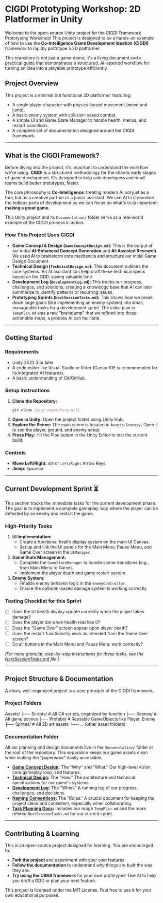 # CIGDI Prototyping Workshop: 2D Platformer in Unity

Welcome to the open-source Unity project for the CIGDI Framework Prototyping Workshop! This project is designed to be a hands-on example of how to use the **Co-Intelligence Game Development Ideation (CIGDI)** framework to rapidly prototype a 2D platformer.

This repository is not just a game demo; it's a living document and a practical guide that demonstrates a structured, AI-assisted workflow for turning an idea into a playable prototype efficiently.

## Project Overview

This project is a minimal but functional 2D platformer featuring:
- A single player character with physics-based movement (move and jump).
- A basic enemy system with collision-based combat.
- A simple UI and Game State Manager to handle health, menus, and restart conditions.
- A complete set of documentation designed around the CIGDI framework.

---

## What is the CIGDI Framework?

Before diving into the project, it's important to understand the workflow we're using. **CIGDI** is a structured methodology for the chaotic early stages of game development. It's designed to help solo developers and small teams build better prototypes, faster.

The core philosophy is **Co-Intelligence**: treating modern AI not just as a tool, but as a creative partner or a junior assistant. We use AI to streamline the tedious parts of development so we can focus on what's truly important: **making a great game.**

This Unity project and its `Documentation/` folder serve as a real-world example of the CIGDI process in action.

### How This Project Uses CIGDI

* **Game Concept & Design (`GameConceptDesign.md`):** This is the output of our initial **AI-Enhanced Concept Generation** and **AI-Assisted Research**. We used AI to brainstorm core mechanics and structure our initial Game Design Document.
* **Technical Design (`TechnicalDesign.md`):** This document outlines the core systems. An AI assistant can help draft these technical specs based on the GDD, saving valuable time.
* **Development Log (`DevelopmentLog.md`):** This tracks our progress, challenges, and solutions, creating a knowledge base that AI can later summarize to identify patterns or recurring issues.
* **Prototyping Sprints (`NextSessionTasks.md`):** This shows how we break down large goals (like implementing an enemy system) into small, manageable tasks for a development sprint. The initial plan in `TempPlan.md` was a raw "braindump" that we refined into these actionable steps, a process AI can facilitate.

---

## Getting Started

### Requirements
* Unity 2022.3 or later
* A code editor like Visual Studio or Rider (Cursor IDE is recommended for its integrated AI features).
* A basic understanding of Git/GitHub.

### Setup Instructions
1.  **Clone the Repository:**
    ```bash
    git clone [your-repository-url]
    ```
2.  **Open in Unity:** Open the project folder using Unity Hub.
3.  **Explore the Scene:** The main scene is located in `Assets/Scenes/`. Open it to see the player, ground, and enemy setup.
4.  **Press Play:** Hit the Play button in the Unity Editor to test the current build.

### Controls
* **Move Left/Right:** `A`/`D` or `Left`/`Right` Arrow Keys
* **Jump:** `Spacebar`

---

## Current Development Sprint ⏳

This section tracks the immediate tasks for the current development phase. The goal is to implement a complete gameplay loop where the player can be defeated by an enemy and restart the game.

### High-Priority Tasks
1.  **UI Implementation:**
    * Create a functional health display system on the main UI Canvas.
    * Set up and link the UI panels for the Main Menu, Pause Menu, and Game Over screen in the `UIManager`.
2.  **Game State Management:**
    * Complete the `GameStateManager` to handle scene transitions (e.g., from Main Menu to Game).
    * Implement the player death and game restart system.
3.  **Enemy System:**
    * Finalize enemy behavior logic in the `EnemyController`.
    * Ensure the collision-based damage system is working correctly.

### Testing Checklist for this Sprint
- [ ] Does the UI health display update correctly when the player takes damage?
- [ ] Does the player die when health reaches 0?
- [ ] Does the "Game Over" screen appear upon player death?
- [ ] Does the restart functionality work as intended from the Game Over screen?
- [ ] Do all buttons in the Main Menu and Pause Menu work correctly?

*(For more granular, step-by-step instructions for these tasks, see the [NextSessionTasks.md](Documentation/NextSessionTasks.md) file.)*

---

## Project Structure & Documentation

A clean, well-organized project is a core principle of the CIGDI framework.

### Project Folders

Assets/
├── Scripts/            # All C# scripts, organized by function
├── Scenes/             # All game scenes
├── Prefabs/            # Reusable GameObjects like Player, Enemy
├── Sprites/            # All 2D art assets
└── ... (other asset folders)


### Documentation Folder
All our planning and design documents live in the `Documentation/` folder at the root of the repository. This separation keeps our game assets clean while making the "paperwork" easily accessible.

* **[Game Concept Design](Documentation/GameConceptDesign.md):** The "Why" and "What." Our high-level vision, core gameplay loop, and features.
* **[Technical Design](Documentation/TechnicalDesign.md):** The "How." The architecture and technical specifications for our game's systems.
* **[Development Log](Documentation/DevelopmentLog.md):** The "When." A running log of our progress, challenges, and decisions.
* **[Naming Conventions](Documentation/NamingConventions.md):** The "Rules." A crucial document for keeping the project clean and consistent, especially when collaborating.
* **[Task Planning Docs](Documentation):** Includes our rough `TempPlan.md` and the more refined `NextSessionTasks.md` for our current sprint.

---

## Contributing & Learning

This is an open-source project designed for learning. You are encouraged to:
* **Fork the project** and experiment with your own features.
* **Follow the documentation** to understand *why* things are built the way they are.
* **Try using the CIGDI framework** for your own prototypes! Use AI to help you draft a GDD or plan your next feature.

This project is licensed under the MIT License. Feel free to use it for your own educational purposes.
